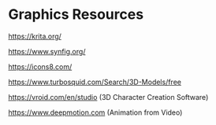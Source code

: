# Graphics Resources

https://krita.org/

https://www.synfig.org/

https://icons8.com/

https://www.turbosquid.com/Search/3D-Models/free

https://vroid.com/en/studio (3D Character Creation Software)

https://www.deepmotion.com (Animation from Video)